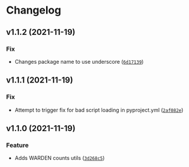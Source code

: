 # Changelog

<!--next-version-placeholder-->

## v1.1.2 (2021-11-19)
### Fix
* Changes package name to use underscore ([`6d17139`](https://github.com/stjudecloud/utilities/commit/6d171395a52f3b99c92ff1ccbaf79feb83417f9e))

## v1.1.1 (2021-11-19)
### Fix
* Attempt to trigger fix for bad script loading in pyproject.yml ([`2af082e`](https://github.com/stjudecloud/utilities/commit/2af082ed364510c7370bce110dff13de208b2e6a))

## v1.1.0 (2021-11-19)
### Feature
* Adds WARDEN counts utils ([`3d268c5`](https://github.com/stjudecloud/utilities/commit/3d268c573e37a8be4b2eb658f135b4fea6ec84c1))
